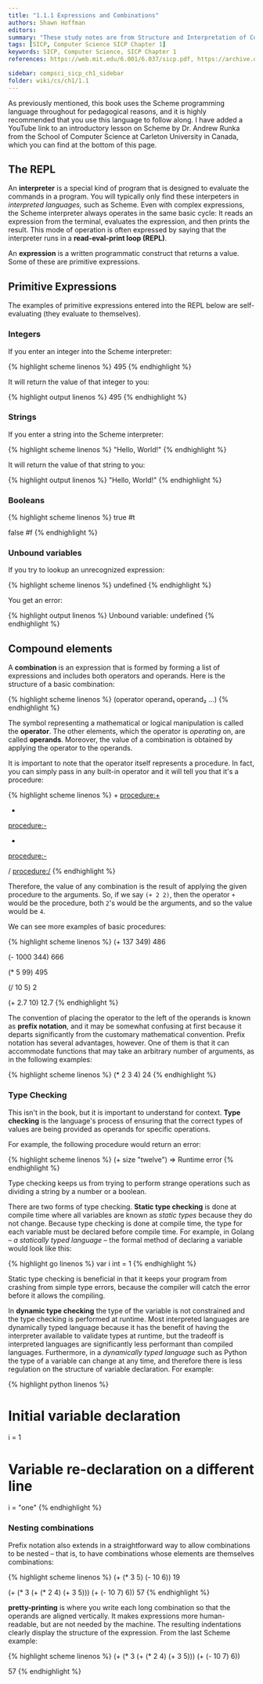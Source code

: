 ```yaml
---
title: "1.1.1 Expressions and Combinations"
authors: Shawn Hoffman
editors: 
summary: "These study notes are from Structure and Interpretation of Computer Programs - 2nd Edition (MIT Electrical Engineering and Computer Science) by Abelson, H. and Sussman, G."
tags: [SICP, Computer Science SICP Chapter 1]
keywords: SICP, Computer Science, SICP Chapter 1
references: https://web.mit.edu/6.001/6.037/sicp.pdf, https://archive.org/details/ucberkeley_webcast_l28HAzKy0N8, https://youtu.be/NMf9yjuC944

sidebar: compsci_sicp_ch1_sidebar
folder: wiki/cs/ch1/1.1
---
```


As previously mentioned, this book uses the Scheme programming language throughout for pedagogical reasons, and it is highly recommended that you use this language to follow along. I have added a YouTube link to an introductory lesson on Scheme by Dr. Andrew Runka from the School of Computer Science at Carleton University in Canada, which you can find at the bottom of this page.

## The REPL

An **interpreter** is a special kind of program that is designed to evaluate the commands in a program. You will typically only find these interpeters in *interpreted languages,* such as Scheme. Even with complex expressions, the Scheme interpreter always operates in the same basic cycle: It reads an expression from the terminal, evaluates the expression, and then prints the result. This mode of operation is often expressed by saying that the interpreter runs in a **read-eval-print loop (REPL)**.

An **expression** is a written programmatic construct that returns a value. Some of these are primitive expressions.

## Primitive Expressions

The examples of primitive expressions entered into the REPL below are self-evaluating (they evaluate to themselves).

### Integers

If you enter an integer into the Scheme interpreter:

{% highlight scheme linenos %}
495
{% endhighlight %}

It will return the value of that integer to you:

{% highlight output linenos %}
495
{% endhighlight %}

### Strings

If you enter a string into the Scheme interpreter:

{% highlight scheme linenos %}
"Hello, World!"
{% endhighlight %}

It will return the value of that string to you:

{% highlight output linenos %}
"Hello, World!"
{% endhighlight %}

### Booleans

{% highlight scheme linenos %}
true
#t

false
#f
{% endhighlight %}

### Unbound variables

If you try to lookup an unrecognized expression:

{% highlight scheme linenos %}
undefined
{% endhighlight %}

You get an error:

{% highlight output linenos %}
Unbound variable: undefined
{% endhighlight %}

## Compound elements

A **combination** is an expression that is formed by forming a list of expressions and includes both operators and operands. Here is the structure of a basic combination:

{% highlight scheme linenos %}
(operator operand₁ operand₂ ...)
{% endhighlight %}

The symbol representing a mathematical or logical manipulation is called the **operator**. The other elements, which the operator is *operating* on, are called **operands**. Moreover, the value of a combination is obtained by applying the operator to the operands.

It is important to note that the operator itself represents a procedure. In fact, you can simply pass in any built-in operator and it will tell you that it's a procedure:

{% highlight scheme linenos %}
+
<procedure:+>

-
<procedure:->

*
<procedure:->

/
<procedure:/>
{% endhighlight %}

Therefore, the value of any combination is the result of applying the given procedure to the arguments. So, if we say `(+ 2 2)`, then the operator `+` would be the procedure, both `2`'s would be the arguments, and so the value would be `4`.

We can see more examples of basic procedures:

{% highlight scheme linenos %}
(+ 137 349)
486

(- 1000 344)
666

(* 5 99)
495

(/ 10 5)
2

(+ 2.7 10)
12.7
{% endhighlight %}

The convention of placing the operator to the left of the operands is known as **prefix notation**, and it may be somewhat confusing at first because it departs significantly from the customary mathematical convention. Prefix notation has several advantages, however. One of them is that it can accommodate functions that may take an arbitrary number of arguments, as in the following examples:

{% highlight scheme linenos %}
(* 2 3 4)
24
{% endhighlight %}

### Type Checking

This isn't in the book, but it is important to understand for context. **Type checking** is the language's process of ensuring that the correct types of values are being provided as operands for specific operations.

For example, the following procedure would return an error:

{% highlight scheme linenos %}
(+ size "twelve")
=> Runtime error
{% endhighlight %}

Type checking keeps us from trying to perform strange operations such as dividing a string by a number or a boolean.

There are two forms of type checking. **Static type checking** is done at compile time where all variables are known as *static types* because they do not change. Because type checking is done at compile time, the type for each variable must be declared before compile time. For example, in Golang *– a statically typed language –* the formal method of declaring a variable would look like this:

{% highlight go linenos %}
var i int = 1
{% endhighlight %}

Static type checking is beneficial in that it keeps your program from crashing from simple type errors, because the compiler will catch the error before it allows the compiling.

In **dynamic type checking** the type of the variable is not constrained and the type checking is performed at runtime. Most interpreted languages are dynamically typed language because it has the benefit of having the interpreter available to validate types at runtime, but the tradeoff is interpreted languages are significantly less performant than compiled languages. Furthermore, in a *dynamically typed language* such as Python the type of a variable can change at any time, and therefore there is less regulation on the structure of variable declaration. For example:

{% highlight python linenos %}
# Initial variable declaration
i = 1

# Variable re-declaration on a different line
i = "one"
{% endhighlight %}

### Nesting combinations

Prefix notation also extends in a straightforward way to allow combinations to be nested – that is, to have combinations whose elements are themselves combinations:

{% highlight scheme linenos %}
(+ (* 3 5) (- 10 6))
19

(+ (* 3 (+ (* 2 4) (+ 3 5))) (+ (- 10 7) 6))
57
{% endhighlight %}

**pretty-printing** is where you write each long combination so that the operands are aligned vertically. It makes expressions more human-readable, but are not needed by the machine. The resulting indentations clearly display the structure of the expression. From the last Scheme example:

{% highlight scheme linenos %}
(+ (* 3 (+
        (* 2 4)
        (+ 3 5)))
   (+ (- 10 7)
            6))

57
{% endhighlight %}
